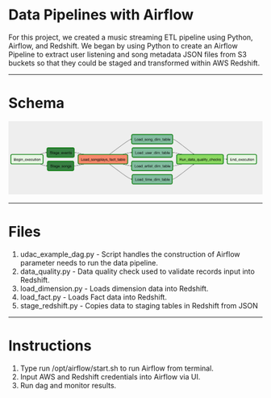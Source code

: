 # Data Pipelines with Airflow

For this project, we created a music streaming ETL pipeline using Python, Airflow, and Redshift. We began by using Python to create an Airflow Pipeline to extract user listening and song metadata JSON files from S3 buckets so that they could be staged and transformed within AWS Redshift.

--------------------------------------------

# Schema
![Airflow Data Pipeline](https://github.com/coltcarson/data-pipeline-airflow/blob/master/example-dag.png)

--------------------------------------------

# Files
1) udac_example_dag.py - Script handles the construction of Airflow parameter needs to run the data pipeline.
2) data_quality.py - Data quality check used to validate records input into Redshift.
3) load_dimension.py - Loads dimension data into Redshift.
4) load_fact.py - Loads Fact data into Redshift.
5) stage_redshift.py - Copies data to staging tables in Redshift from JSON


--------------------------------------------

# Instructions
1) Type run /opt/airflow/start.sh to run Airflow from terminal.
2) Input AWS and Redshift credentials into Airflow via UI.
3) Run dag and monitor results.
